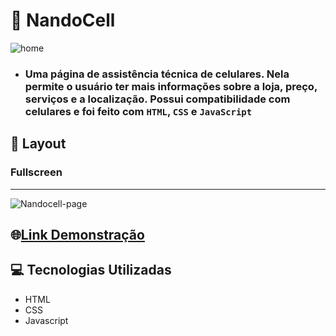 # 📱 NandoCell

![home](https://github.com/Renanjuniior6/NandoCell/assets/106713211/b4dd94cc-a042-491d-9f12-fd66292756ab)

- ### Uma página de assistência técnica de celulares. Nela permite o usuário ter mais informações sobre a loja, preço, serviços e a localização. Possui compatibilidade com celulares e foi feito com `HTML`, `CSS` e `JavaScript`

## 📱 Layout
### Fullscreen
<hr />

![Nandocell-page](https://github.com/Renanjuniior6/NandoCell/assets/106713211/bf1c8ff5-0704-4dfd-a56e-a06e5127add9)

## 🌐[Link Demonstração](https://nandocell.netlify.app)

## 💻 Tecnologias Utilizadas
- HTML
- CSS
- Javascript

